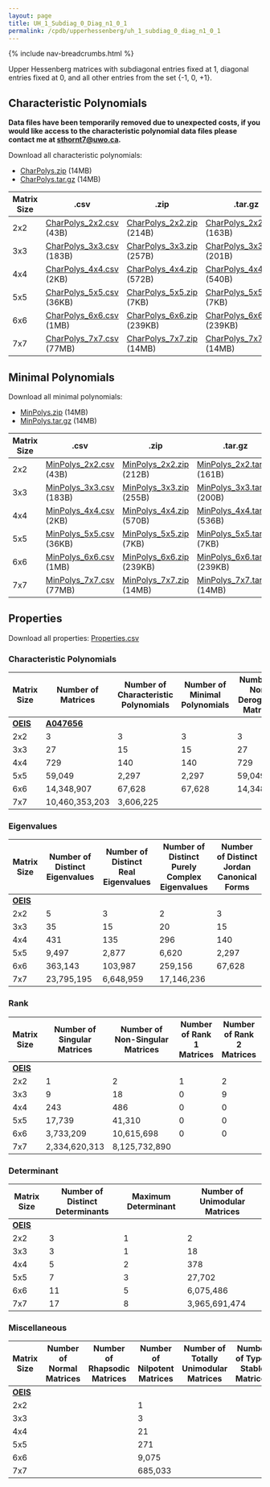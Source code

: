 ```yaml
---
layout: page
title: UH_1_Subdiag_0_Diag_n1_0_1
permalink: /cpdb/upperhessenberg/uh_1_subdiag_0_diag_n1_0_1
---
```


{% include nav-breadcrumbs.html %}

Upper Hessenberg matrices with subdiagonal entries fixed at 1, diagonal entries fixed at 0, and all other entries from the set {-1, 0, +1}.

## Characteristic Polynomials

__Data files have been temporarily removed due to unexpected costs, if you would like access to the characteristic polynomial data files please contact me at <a href="mailto:sthornt7@uwo.ca">sthornt7@uwo.ca</a>.__

Download all characteristic polynomials:
- <a href="http://cpdb.bohemianmatrices.com/UpperHessenberg/UH_1_Subdiag_0_Diag_n1_0_1/Data/CharPolys.zip">CharPolys.zip</a> (14MB)
- <a href="http://cpdb.bohemianmatrices.com/UpperHessenberg/UH_1_Subdiag_0_Diag_n1_0_1/Data/CharPolys.tar.gz">CharPolys.tar.gz</a> (14MB)

| Matrix Size | .csv | .zip | .tar.gz |
| --- | --- | --- | --- |
| 2x2 | <a href="http://cpdb.bohemianmatrices.com/UpperHessenberg/UH_1_Subdiag_0_Diag_n1_0_1/Data/CharPolys_2x2.csv">CharPolys_2x2.csv</a> (43B)| <a href="http://cpdb.bohemianmatrices.com/UpperHessenberg/UH_1_Subdiag_0_Diag_n1_0_1/Data/CharPolys_2x2.zip">CharPolys_2x2.zip</a> (214B)| <a href="http://cpdb.bohemianmatrices.com/UpperHessenberg/UH_1_Subdiag_0_Diag_n1_0_1/Data/CharPolys_2x2.tar.gz">CharPolys_2x2.tar.gz</a> (163B) |
| 3x3 | <a href="http://cpdb.bohemianmatrices.com/UpperHessenberg/UH_1_Subdiag_0_Diag_n1_0_1/Data/CharPolys_3x3.csv">CharPolys_3x3.csv</a> (183B)| <a href="http://cpdb.bohemianmatrices.com/UpperHessenberg/UH_1_Subdiag_0_Diag_n1_0_1/Data/CharPolys_3x3.zip">CharPolys_3x3.zip</a> (257B)| <a href="http://cpdb.bohemianmatrices.com/UpperHessenberg/UH_1_Subdiag_0_Diag_n1_0_1/Data/CharPolys_3x3.tar.gz">CharPolys_3x3.tar.gz</a> (201B) |
| 4x4 | <a href="http://cpdb.bohemianmatrices.com/UpperHessenberg/UH_1_Subdiag_0_Diag_n1_0_1/Data/CharPolys_4x4.csv">CharPolys_4x4.csv</a> (2KB)| <a href="http://cpdb.bohemianmatrices.com/UpperHessenberg/UH_1_Subdiag_0_Diag_n1_0_1/Data/CharPolys_4x4.zip">CharPolys_4x4.zip</a> (572B)| <a href="http://cpdb.bohemianmatrices.com/UpperHessenberg/UH_1_Subdiag_0_Diag_n1_0_1/Data/CharPolys_4x4.tar.gz">CharPolys_4x4.tar.gz</a> (540B) |
| 5x5 | <a href="http://cpdb.bohemianmatrices.com/UpperHessenberg/UH_1_Subdiag_0_Diag_n1_0_1/Data/CharPolys_5x5.csv">CharPolys_5x5.csv</a> (36KB)| <a href="http://cpdb.bohemianmatrices.com/UpperHessenberg/UH_1_Subdiag_0_Diag_n1_0_1/Data/CharPolys_5x5.zip">CharPolys_5x5.zip</a> (7KB)| <a href="http://cpdb.bohemianmatrices.com/UpperHessenberg/UH_1_Subdiag_0_Diag_n1_0_1/Data/CharPolys_5x5.tar.gz">CharPolys_5x5.tar.gz</a> (7KB) |
| 6x6 | <a href="http://cpdb.bohemianmatrices.com/UpperHessenberg/UH_1_Subdiag_0_Diag_n1_0_1/Data/CharPolys_6x6.csv">CharPolys_6x6.csv</a> (1MB)| <a href="http://cpdb.bohemianmatrices.com/UpperHessenberg/UH_1_Subdiag_0_Diag_n1_0_1/Data/CharPolys_6x6.zip">CharPolys_6x6.zip</a> (239KB)| <a href="http://cpdb.bohemianmatrices.com/UpperHessenberg/UH_1_Subdiag_0_Diag_n1_0_1/Data/CharPolys_6x6.tar.gz">CharPolys_6x6.tar.gz</a> (239KB) |
| 7x7 | <a href="http://cpdb.bohemianmatrices.com/UpperHessenberg/UH_1_Subdiag_0_Diag_n1_0_1/Data/CharPolys_7x7.csv">CharPolys_7x7.csv</a> (77MB)| <a href="http://cpdb.bohemianmatrices.com/UpperHessenberg/UH_1_Subdiag_0_Diag_n1_0_1/Data/CharPolys_7x7.zip">CharPolys_7x7.zip</a> (14MB)| <a href="http://cpdb.bohemianmatrices.com/UpperHessenberg/UH_1_Subdiag_0_Diag_n1_0_1/Data/CharPolys_7x7.tar.gz">CharPolys_7x7.tar.gz</a> (14MB) |

## Minimal Polynomials

Download all minimal polynomials:
- <a href="http://cpdb.bohemianmatrices.com/UpperHessenberg/UH_1_Subdiag_0_Diag_n1_0_1/Data/MinPolys.zip">MinPolys.zip</a> (14MB)
- <a href="http://cpdb.bohemianmatrices.com/UpperHessenberg/UH_1_Subdiag_0_Diag_n1_0_1/Data/MinPolys.tar.gz">MinPolys.tar.gz</a> (14MB)

| Matrix Size | .csv | .zip | .tar.gz |
| --- | --- | --- | --- |
| 2x2 | <a href="http://cpdb.bohemianmatrices.com/UpperHessenberg/UH_1_Subdiag_0_Diag_n1_0_1/Data/MinPolys_2x2.csv">MinPolys_2x2.csv</a> (43B)| <a href="http://cpdb.bohemianmatrices.com/UpperHessenberg/UH_1_Subdiag_0_Diag_n1_0_1/Data/MinPolys_2x2.zip">MinPolys_2x2.zip</a> (212B)| <a href="http://cpdb.bohemianmatrices.com/UpperHessenberg/UH_1_Subdiag_0_Diag_n1_0_1/Data/MinPolys_2x2.tar.gz">MinPolys_2x2.tar.gz</a> (161B) |
| 3x3 | <a href="http://cpdb.bohemianmatrices.com/UpperHessenberg/UH_1_Subdiag_0_Diag_n1_0_1/Data/MinPolys_3x3.csv">MinPolys_3x3.csv</a> (183B)| <a href="http://cpdb.bohemianmatrices.com/UpperHessenberg/UH_1_Subdiag_0_Diag_n1_0_1/Data/MinPolys_3x3.zip">MinPolys_3x3.zip</a> (255B)| <a href="http://cpdb.bohemianmatrices.com/UpperHessenberg/UH_1_Subdiag_0_Diag_n1_0_1/Data/MinPolys_3x3.tar.gz">MinPolys_3x3.tar.gz</a> (200B) |
| 4x4 | <a href="http://cpdb.bohemianmatrices.com/UpperHessenberg/UH_1_Subdiag_0_Diag_n1_0_1/Data/MinPolys_4x4.csv">MinPolys_4x4.csv</a> (2KB)| <a href="http://cpdb.bohemianmatrices.com/UpperHessenberg/UH_1_Subdiag_0_Diag_n1_0_1/Data/MinPolys_4x4.zip">MinPolys_4x4.zip</a> (570B)| <a href="http://cpdb.bohemianmatrices.com/UpperHessenberg/UH_1_Subdiag_0_Diag_n1_0_1/Data/MinPolys_4x4.tar.gz">MinPolys_4x4.tar.gz</a> (536B) |
| 5x5 | <a href="http://cpdb.bohemianmatrices.com/UpperHessenberg/UH_1_Subdiag_0_Diag_n1_0_1/Data/MinPolys_5x5.csv">MinPolys_5x5.csv</a> (36KB)| <a href="http://cpdb.bohemianmatrices.com/UpperHessenberg/UH_1_Subdiag_0_Diag_n1_0_1/Data/MinPolys_5x5.zip">MinPolys_5x5.zip</a> (7KB)| <a href="http://cpdb.bohemianmatrices.com/UpperHessenberg/UH_1_Subdiag_0_Diag_n1_0_1/Data/MinPolys_5x5.tar.gz">MinPolys_5x5.tar.gz</a> (7KB) |
| 6x6 | <a href="http://cpdb.bohemianmatrices.com/UpperHessenberg/UH_1_Subdiag_0_Diag_n1_0_1/Data/MinPolys_6x6.csv">MinPolys_6x6.csv</a> (1MB)| <a href="http://cpdb.bohemianmatrices.com/UpperHessenberg/UH_1_Subdiag_0_Diag_n1_0_1/Data/MinPolys_6x6.zip">MinPolys_6x6.zip</a> (239KB)| <a href="http://cpdb.bohemianmatrices.com/UpperHessenberg/UH_1_Subdiag_0_Diag_n1_0_1/Data/MinPolys_6x6.tar.gz">MinPolys_6x6.tar.gz</a> (239KB) |
| 7x7 | <a href="http://cpdb.bohemianmatrices.com/UpperHessenberg/UH_1_Subdiag_0_Diag_n1_0_1/Data/MinPolys_7x7.csv">MinPolys_7x7.csv</a> (77MB)| <a href="http://cpdb.bohemianmatrices.com/UpperHessenberg/UH_1_Subdiag_0_Diag_n1_0_1/Data/MinPolys_7x7.zip">MinPolys_7x7.zip</a> (14MB)| <a href="http://cpdb.bohemianmatrices.com/UpperHessenberg/UH_1_Subdiag_0_Diag_n1_0_1/Data/MinPolys_7x7.tar.gz">MinPolys_7x7.tar.gz</a> (14MB) |



## Properties

Download all properties: <a href="http://cpdb.bohemianmatrices.com/UpperHessenberg/UH_1_Subdiag_0_Diag_n1_0_1/Properties.csv">Properties.csv</a>

### Characteristic Polynomials

| Matrix Size | Number of Matrices | Number of Characteristic Polynomials | Number of Minimal Polynomials | Number of Non-Derogatory Matrices | Maximum Characteristic Height |
| --- | --- | --- | --- | --- | --- |
| [__OEIS__](https://oeis.org/) | [__A047656__](https://oeis.org/A047656) | | | | |
| 2x2 | 3 | 3 | 3 | 3 | 1 |
| 3x3 | 27 | 15 | 15 | 27 | 2 |
| 4x4 | 729 | 140 | 140 | 729 | 4 |
| 5x5 | 59,049 | 2,297 | 2,297 | 59,049 | 5 |
| 6x6 | 14,348,907 | 67,628 | 67,628 | 14,348,907 | 9 |
| 7x7 | 10,460,353,203 | 3,606,225 | | | 15 |

### Eigenvalues

| Matrix Size | Number of Distinct Eigenvalues | Number of Distinct Real Eigenvalues | Number of Distinct Purely Complex Eigenvalues | Number of Distinct Jordan Canonical Forms |
| --- | --- | --- | --- | --- |
| [__OEIS__](https://oeis.org/) | | | | |
| 2x2 | 5 | 3 | 2 | 3 |
| 3x3 | 35 | 15 | 20 | 15 |
| 4x4 | 431 | 135 | 296 | 140 |
| 5x5 | 9,497 | 2,877 | 6,620 | 2,297 |
| 6x6 | 363,143 | 103,987 | 259,156 | 67,628 |
| 7x7 | 23,795,195 | 6,648,959 | 17,146,236 | |

### Rank

| Matrix Size | Number of Singular Matrices | Number of Non-Singular Matrices | Number of Rank 1 Matrices | Number of Rank 2 Matrices | Number of Rank 3 Matrices | Number of Rank 4 Matrices | Number of Rank 5 Matrices | Number of Rank 6 Matrices | Number of Rank 7 Matrices |
| --- | --- | --- | --- | --- | --- | --- | --- | --- | --- |
| [__OEIS__](https://oeis.org/) | | | | | | | | | |
| 2x2 | 1 | 2 | 1 | 2 | | | | | |
| 3x3 | 9 | 18 | 0 | 9 | 18 | | | | |
| 4x4 | 243 | 486 | 0 | 0 | 243 | 486 | | | |
| 5x5 | 17,739 | 41,310 | 0 | 0 | 0 | 17,739 | 41,310 | | |
| 6x6 | 3,733,209 | 10,615,698 | 0 | 0 | 0 | 0 | 3,733,209 | 10,615,698 | |
| 7x7 | 2,334,620,313 | 8,125,732,890 | | | | | | | |

### Determinant

| Matrix Size | Number of Distinct Determinants | Maximum Determinant | Number of Unimodular Matrices |
| --- | --- | --- | --- |
| [__OEIS__](https://oeis.org/) | | | |
| 2x2 | 3 | 1 | 2 |
| 3x3 | 3 | 1 | 18 |
| 4x4 | 5 | 2 | 378 |
| 5x5 | 7 | 3 | 27,702 |
| 6x6 | 11 | 5 | 6,075,486 |
| 7x7 | 17 | 8 | 3,965,691,474 |

### Miscellaneous

| Matrix Size | Number of Normal Matrices | Number of Rhapsodic Matrices | Number of Nilpotent Matrices | Number of Totally Unimodular Matrices | Number of Type I Stable Matrices | Number of Type II Stable Matrices |
| --- | --- | --- | --- | --- | --- | --- |
| [__OEIS__](https://oeis.org/) | | | | | | |
| 2x2 | | | 1 | | | |
| 3x3 | | | 3 | | | |
| 4x4 | | | 21 | | | |
| 5x5 | | | 271 | | | |
| 6x6 | | | 9,075 | | | |
| 7x7 | | | 685,033 | | | |
